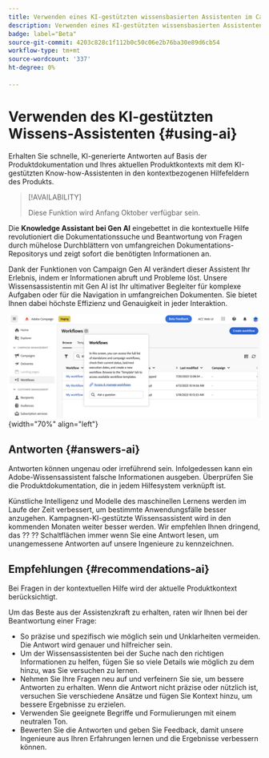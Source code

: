```yaml
---
title: Verwenden eines KI-gestützten wissensbasierten Assistenten im Campaign Web
description: Verwenden eines KI-gestützten wissensbasierten Assistenten im Campaign Web
badge: label="Beta"
source-git-commit: 4203c828c1f112b0c50c06e2b76ba30e89d6cb54
workflow-type: tm+mt
source-wordcount: '337'
ht-degree: 0%

---
```


# Verwenden des KI-gestützten Wissens-Assistenten {#using-ai}

Erhalten Sie schnelle, KI-generierte Antworten auf Basis der Produktdokumentation und Ihres aktuellen Produktkontexts mit dem KI-gestützten Know-how-Assistenten in den kontextbezogenen Hilfefeldern des Produkts.

>[!AVAILABILITY]
>
>Diese Funktion wird Anfang Oktober verfügbar sein.

Die **Knowledge Assistant bei Gen AI** eingebettet in die kontextuelle Hilfe revolutioniert die Dokumentationssuche und Beantwortung von Fragen durch mühelose Durchblättern von umfangreichen Dokumentations-Repositorys und zeigt sofort die benötigten Informationen an.

Dank der Funktionen von Campaign Gen AI verändert dieser Assistent Ihr Erlebnis, indem er Informationen abruft und Probleme löst. Unsere Wissensassistentin mit Gen AI ist Ihr ultimativer Begleiter für komplexe Aufgaben oder für die Navigation in umfangreichen Dokumenten. Sie bietet Ihnen dabei höchste Effizienz und Genauigkeit in jeder Interaktion.

![](assets/ask-a-question.png){width="70%" align="left"}

<!--
## Consent {#consent-ai}

Campaign knowledge assistant embeeded in the contextual help boxes uses AI. Your use of this capability constitutes consent that the information you provide in your session will be collected, used, disclosed, and retained by Adobe in accordance with the terms of Adobe's Customer Feedback Program. Please do not provide any personal information about yourself or other parties (including your name or contact information) in the knowledge assistant.

## Privacy {#privacy-ai}

Your data is encrypted and private following our standard data protection practices. Learn more about [Adobe Privacy Policies](https://www.adobe.com/privacy/policy.html){target="_blank"}.

The knowledge assistant AI capability does not use your data to train our models. We do not allow any partners or 3rd parties to use your data for training their models or any other purpose.

For information specific to Adobe AI policies in Experience Cloud apps and solutions, refer to [this page](https://business.adobe.com/products/sensei/adobe-sensei.html){target="_blank"}.
-->

## Antworten {#answers-ai}

Antworten können ungenau oder irreführend sein. Infolgedessen kann ein Adobe-Wissensassistent falsche Informationen ausgeben. Überprüfen Sie die Produktdokumentation, die in jedem Hilfesystem verknüpft ist.

Künstliche Intelligenz und Modelle des maschinellen Lernens werden im Laufe der Zeit verbessert, um bestimmte Anwendungsfälle besser anzugehen. Kampagnen-KI-gestützte Wissensassistent wird in den kommenden Monaten weiter besser werden. Wir empfehlen Ihnen dringend, das ?? ?? Schaltflächen immer wenn Sie eine Antwort lesen, um unangemessene Antworten auf unsere Ingenieure zu kennzeichnen.

## Empfehlungen  {#recommendations-ai}

Bei Fragen in der kontextuellen Hilfe wird der aktuelle Produktkontext berücksichtigt.

Um das Beste aus der Assistenzkraft zu erhalten, raten wir Ihnen bei der Beantwortung einer Frage:

* So präzise und spezifisch wie möglich sein und Unklarheiten vermeiden. Die Antwort wird genauer und hilfreicher sein.
* Um der Wissensassistenten bei der Suche nach den richtigen Informationen zu helfen, fügen Sie so viele Details wie möglich zu dem hinzu, was Sie versuchen zu lernen.
* Nehmen Sie Ihre Fragen neu auf und verfeinern Sie sie, um bessere Antworten zu erhalten. Wenn die Antwort nicht präzise oder nützlich ist, versuchen Sie verschiedene Ansätze und fügen Sie Kontext hinzu, um bessere Ergebnisse zu erzielen.
* Verwenden Sie geeignete Begriffe und Formulierungen mit einem neutralen Ton.
* Bewerten Sie die Antworten und geben Sie Feedback, damit unsere Ingenieure aus Ihren Erfahrungen lernen und die Ergebnisse verbessern können.

